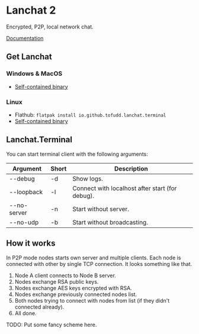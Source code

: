 # Lanchat 2

Encrypted, P2P, local network chat. 

[Documentation](https://github.com/tofudd/lanchat/wiki)

## Get Lanchat

### Windows & MacOS
* [Self-contained binary](https://github.com/tofudd/lanchat/releases)

### Linux
* Flathub: `flatpak install io.github.tofudd.lanchat.terminal`
* [Self-contained binary](https://github.com/tofudd/lanchat/releases/)

## Lanchat.Terminal
You can start terminal client with the following arguments:

| Argument    | Short | Description                                     |
|-------------|-------|-------------------------------------------------|
| --debug     | -d    | Show logs.                                      |
| --loopback  | -l    | Connect with localhost after start (for debug). |
| --no-server | -n    | Start without server.                           |
| --no-udp    | -b    | Start without broadcasting.                     |

## How it works
In P2P mode nodes starts own server and multiple clients. Each node is connected with other by single TCP connection.
It looks something like that.

1. Node A client connects to Node B server.
2. Nodes exchange RSA public keys.
3. Nodes exchange AES keys encrypted with RSA.
4. Nodes exchange previously connected nodes list.
5. Both nodes trying to connect with nodes from list (if they didn't connected already).
6. All done.

TODO: Put some fancy scheme here.